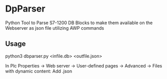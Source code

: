 # DpParser
Python Tool to Parse S7-1200 DB Blocks to make them available on the Webserver as json file utilizing AWP commands

## Usage
python3 dbparser.py <infile.db> <outfile.json>

In Plc Properties -> Web server -> User-defined pages -> Advanced -> Files with dynamic content:
Add .json
